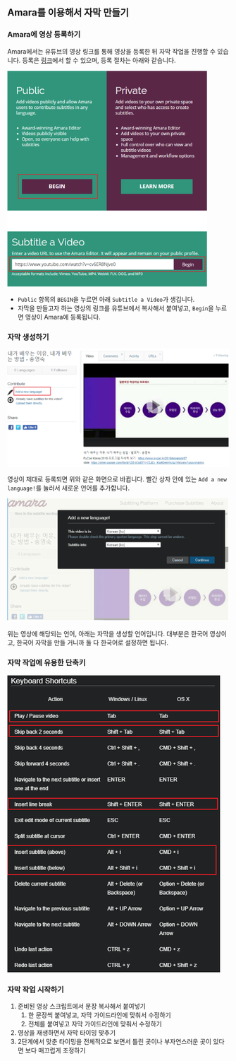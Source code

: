 ## Amara를 이용해서 자막 만들기

### Amara에 영상 등록하기

Amara에서는 유튜브의 영상 링크를 통해 영상을 등록한 뒤 자막 작업을 진행할 수 있습니다. 등록은 [링크](https://amara.org/en/videos/create/)에서 할 수 있으며, 등록 절차는 아래와 같습니다.

![](./images/amara-getting-started.png)

- `Public` 항목의 `BEGIN`을 누르면 아래 `Subtitle a Video`가 생깁니다.
- 자막을 만들고자 하는 영상의 링크를 유튜브에서 복사해서 붙여넣고, `Begin`을 누르면 영상이 Amara에 등록됩니다.

### 자막 생성하기

![](./images/create-subtitles.png)

영상이 제대로 등록되면 위와 같은 화면으로 바뀝니다. 빨간 상자 안에 있는 `Add a new language!`를 눌러서 새로운 언어를 추가합니다.

![](./images/add-a-new-language.png)

위는 영상에 해당되는 언어, 아래는 자막을 생성할 언어입니다. 대부분은 한국어 영상이고, 한국어 자막을 만들 거니까 둘 다 한국어로 설정하면 됩니다.

### 자막 작업에 유용한 단축키

![](./images/amara-shortcut.png)

### 자막 작업 시작하기

1. 준비된 영상 스크립트에서 문장 복사해서 붙여넣기
    1. 한 문장씩 붙여넣고, 자막 가이드라인에 맞춰서 수정하기
    2. 전체를 붙여넣고 자막 가이드라인에 맞춰서 수정하기
2. 영상을 재생하면서 자막 타이밍 맞추기
3. 2단계에서 맞춘 타이밍을 전체적으로 보면서 틀린 곳이나 부자연스러운 곳이 있다면 보다 매끄럽게 조정하기

